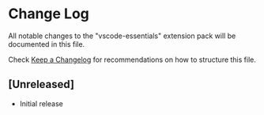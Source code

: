# Change Log
All notable changes to the "vscode-essentials" extension pack will be documented in this file.

Check [Keep a Changelog](http://keepachangelog.com/) for recommendations on how to structure this file.

## [Unreleased]
- Initial release
